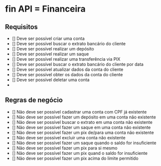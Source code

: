 # fin API = Financeira

## Requisitos

- [] Deve ser possível criar uma conta
- [] Deve ser possível buscar o extrato bancário do cliente
- [] Deve ser possível realizar um depósito
- [] Deve ser possível realizar um saque
- [] Deve ser possível realizar uma transferência via PIX
- [] Deve ser possível buscar o extrato bancário do cliente por data
- [] Deve ser possível atualizar dados da conta do cliente
- [] Deve ser possível obter os dados da conta do cliente
- [] Deve ser possível deletar uma conta
- 

## Regras de negócio

- [] Não deve ser possível cadastrar uma conta com CPF já existente
- [] Não deve ser possível fazer um depósito em uma conta não existente
- [] Não deve ser possível buscar o extrato em uma conta não existente
- [] Não deve ser possível fazer um saque em uma conta não existente
- [] Não deve ser possível fazer um pix de/para uma conta não existente
- [] Não deve ser possível excluir uma conta não existente
- [] Não deve ser possível fazer um saque quando o saldo for insuficiente
- [] Não deve ser possível fazer um pix para si mesmo
- [] Não deve ser possível fazer um pix quand o saldo for insuficiente
- [] Não deve ser possível fazer um pix acima do limite permitido